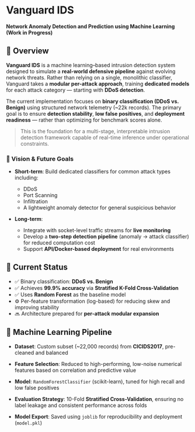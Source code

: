 # Vanguard IDS

**Network Anomaly Detection and Prediction using Machine Learning (Work in Progress)**

## 🧭 Overview

**Vanguard IDS** is a machine learning–based intrusion detection system designed to simulate a **real-world defensive pipeline** against evolving network threats. Rather than relying on a single, monolithic classifier, Vanguard takes a **modular per-attack approach**, training **dedicated models** for each attack category — starting with **DDoS detection**.

The current implementation focuses on **binary classification (DDoS vs. Benign)** using structured network telemetry (\~22k records). The primary goal is to ensure **detection stability**, **low false positives**, and **deployment readiness** — rather than optimizing for benchmark scores alone.

> This is the foundation for a multi-stage, interpretable intrusion detection framework capable of real-time inference under operational constraints.

### 🔭 Vision & Future Goals

* **Short-term**:
  Build dedicated classifiers for common attack types including:

  * DDoS
  * Port Scanning
  * Infiltration
  * A lightweight anomaly detector for general suspicious behavior

* **Long-term**:

  * Integrate with socket-level traffic streams for **live monitoring**
  * Develop a **two-step detection pipeline** (anomaly → attack classifier) for reduced computation cost
  * Support **API/Docker-based deployment** for real environments

## 🚧 Current Status

* ✅ Binary classification: **DDoS vs. Benign**
* ✅ Achieves **99.9% accuracy** via **Stratified K-Fold Cross-Validation**
* ✅ Uses **Random Forest** as the baseline model
* ⚙️ Per-feature transformation (log-based) for reducing skew and improving stability
* 🔜 Architecture prepared for **per-attack modular expansion**

## 🧠 Machine Learning Pipeline

* **Dataset**:
  Custom subset (\~22,000 records) from **CICIDS2017**, pre-cleaned and balanced

* **Feature Selection**:
  Reduced to high-performing, low-noise numerical features based on correlation and predictive value

* **Model**:
  `RandomForestClassifier` (scikit-learn), tuned for high recall and low false positives

* **Evaluation Strategy**:
  10-Fold **Stratified Cross-Validation**, ensuring no label leakage and consistent performance across folds

* **Model Export**:
  Saved using `joblib` for reproducibility and deployment (`model.pkl`)
